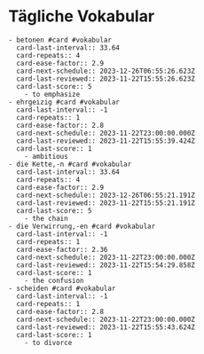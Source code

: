 # Tägliche Vokabular
	- betonen #card #vokabular
	  card-last-interval:: 33.64
	  card-repeats:: 4
	  card-ease-factor:: 2.9
	  card-next-schedule:: 2023-12-26T06:55:26.623Z
	  card-last-reviewed:: 2023-11-22T15:55:26.623Z
	  card-last-score:: 5
		- to emphasize
	- ehrgeizig #card #vokabular
	  card-last-interval:: -1
	  card-repeats:: 1
	  card-ease-factor:: 2.8
	  card-next-schedule:: 2023-11-22T23:00:00.000Z
	  card-last-reviewed:: 2023-11-22T15:55:39.424Z
	  card-last-score:: 1
		- ambitious
	- die Kette,-n #card #vokabular
	  card-last-interval:: 33.64
	  card-repeats:: 4
	  card-ease-factor:: 2.9
	  card-next-schedule:: 2023-12-26T06:55:21.191Z
	  card-last-reviewed:: 2023-11-22T15:55:21.191Z
	  card-last-score:: 5
		- the chain
	- die Verwirrung,-en #card #vokabular
	  card-last-interval:: -1
	  card-repeats:: 1
	  card-ease-factor:: 2.36
	  card-next-schedule:: 2023-11-22T23:00:00.000Z
	  card-last-reviewed:: 2023-11-22T15:54:29.858Z
	  card-last-score:: 1
		- the confusion
	- scheiden #card #vokabular
	  card-last-interval:: -1
	  card-repeats:: 1
	  card-ease-factor:: 2.8
	  card-next-schedule:: 2023-11-22T23:00:00.000Z
	  card-last-reviewed:: 2023-11-22T15:55:43.624Z
	  card-last-score:: 1
		- to divorce